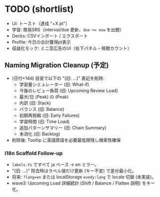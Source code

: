 # TODO (shortlist)

- UI: トースト（達成 "+X pt"）
- 学習: 簡易SRS（interval/due 更新、`due <= now` を出題）
- Decks: CSVインポート / エクスポート
- Profile: 今日の合計獲得pt表示
- 収益化モック: ミニ窓広告のUI（右下パネル・視聴カウント）

## Naming Migration Cleanup (予定)

- (日付+14d) 目安で以下の "(旧: ...)" 表記を削除:
  - 学習量シミュレーター (旧: What-if)
  - 今後のレビュー負荷 (旧: Upcoming Review Load)
  - 最大/日 (Peak) の (Peak)
  - 内訳 (旧: Stack)
  - バランス (旧: Balance)
  - 初期再挑戦 (旧: Early Failures)
  - 学習時間 (旧: Time Load)
  - 追加パターンサマリー (旧: Chain Summary)
  - 未消化 (旧: Backlog)
- 削除後: Tooltip に英語原語を必要最低限残し検索性確保

### i18n Scaffold Follow-up

- `labels.ts` ですべて ja ベース → en ミラー。
- "(旧: ...)" 除去時はラベル値だけ更新 (キー不変) で差分最小化。
- 将来: `?lang=en` または localStorage `evody:lang` で locale 切替 (未実装)。
- wave3: Upcoming Load 詳細統計 (Shift / Balance / Flatten 説明) をキー化。
